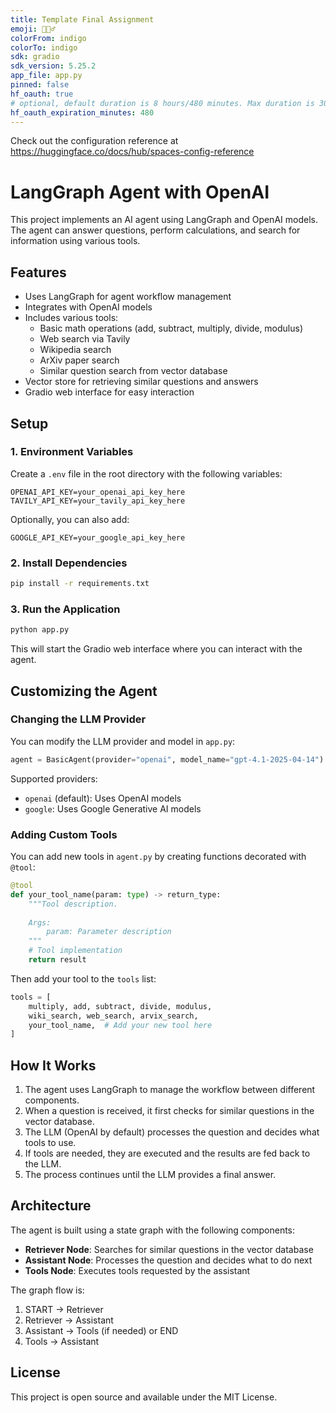 ```yaml
---
title: Template Final Assignment
emoji: 🕵🏻‍♂️
colorFrom: indigo
colorTo: indigo
sdk: gradio
sdk_version: 5.25.2
app_file: app.py
pinned: false
hf_oauth: true
# optional, default duration is 8 hours/480 minutes. Max duration is 30 days/43200 minutes.
hf_oauth_expiration_minutes: 480
---
```


Check out the configuration reference at https://huggingface.co/docs/hub/spaces-config-reference

# LangGraph Agent with OpenAI

This project implements an AI agent using LangGraph and OpenAI models. The agent can answer questions, perform calculations, and search for information using various tools.

## Features

- Uses LangGraph for agent workflow management
- Integrates with OpenAI models 
- Includes various tools:
  - Basic math operations (add, subtract, multiply, divide, modulus)
  - Web search via Tavily
  - Wikipedia search
  - ArXiv paper search
  - Similar question search from vector database
- Vector store for retrieving similar questions and answers
- Gradio web interface for easy interaction

## Setup

### 1. Environment Variables

Create a `.env` file in the root directory with the following variables:

```
OPENAI_API_KEY=your_openai_api_key_here
TAVILY_API_KEY=your_tavily_api_key_here
```

Optionally, you can also add:
```
GOOGLE_API_KEY=your_google_api_key_here
```

### 2. Install Dependencies

```bash
pip install -r requirements.txt
```

### 3. Run the Application

```bash
python app.py
```

This will start the Gradio web interface where you can interact with the agent.

## Customizing the Agent

### Changing the LLM Provider

You can modify the LLM provider and model in `app.py`:

```python
agent = BasicAgent(provider="openai", model_name="gpt-4.1-2025-04-14")
```

Supported providers:
- `openai` (default): Uses OpenAI models 
- `google`: Uses Google Generative AI models

### Adding Custom Tools

You can add new tools in `agent.py` by creating functions decorated with `@tool`:

```python
@tool
def your_tool_name(param: type) -> return_type:
    """Tool description.
    
    Args:
        param: Parameter description
    """
    # Tool implementation
    return result
```

Then add your tool to the `tools` list:

```python
tools = [
    multiply, add, subtract, divide, modulus,
    wiki_search, web_search, arvix_search,
    your_tool_name,  # Add your new tool here
]
```

## How It Works

1. The agent uses LangGraph to manage the workflow between different components.
2. When a question is received, it first checks for similar questions in the vector database.
3. The LLM (OpenAI by default) processes the question and decides what tools to use.
4. If tools are needed, they are executed and the results are fed back to the LLM.
5. The process continues until the LLM provides a final answer.

## Architecture

The agent is built using a state graph with the following components:

- **Retriever Node**: Searches for similar questions in the vector database
- **Assistant Node**: Processes the question and decides what to do next
- **Tools Node**: Executes tools requested by the assistant

The graph flow is:
1. START → Retriever
2. Retriever → Assistant
3. Assistant → Tools (if needed) or END
4. Tools → Assistant

## License

This project is open source and available under the MIT License.